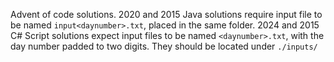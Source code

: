 Advent of code solutions. 
2020 and 2015 Java solutions require input file to be named `input<daynumber>.txt`, placed in the same folder.
2024 and 2015 C# Script solutions expect input files to be named `<daynumber>.txt`, with the day number padded to two digits. They should be located under `./inputs/`
